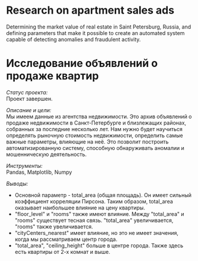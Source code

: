 # Research on apartment sales ads

Determining the market value of real estate in Saint Petersburg, Russia, and defining parameters that make it possible to create an automated system capable of detecting anomalies and fraudulent activity.

# Исследование объявлений о продаже квартир

*Статус проекта:*  
Проект завершен.

*Описание и цели:*  
Мы имеем данные из агентства недвижимости. Это архив объявлений о продаже недвижимости в Санкт-Петербурге и близлежащих районах, собранных за последние несколько лет. 
Нам нужно будет научиться определять рыночную стоимость недвижимости, определить самые важные параметры, влияющие на неё. Это позволит построить автоматизированную систему, способную обнаруживать аномалии и мошенническую деятельность.

*Инструменты:*  
Pandas, Matplotlib, Numpy

*Выводы:*  
- Основной параметр - total_area (общая площадь). Он имеет сильный коэффициент корреляции Пирсона. Таким образом, total_area оказывает наибольшее влияние на цену квартиры.
- "floor_level" и "rooms" также имеют влияние. Между "total_area" и "rooms" существует тесная связь. "total_area" увеличивается, "rooms" также увеличивается.
- "cityCenters_nearest" имеет влияние, но это не имеет значения, когда мы рассматриваем центр города.
- "total_area", "ceiling_height" больше в центре города. Также здесь есть квартиры от 2-х комнат и выше.
